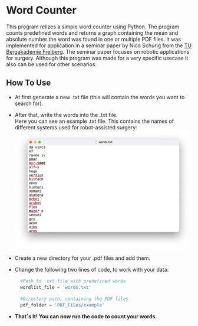 # Word Counter
This program relizes a simple word counter using Python. The program counts predefined words and returns a graph containing the mean and absolute number the word was found in one or multiple PDF files. It was implemented for application in a seminar paper by Nico Schurig from the [TU Bergakademie Freiberg](https://tu-freiberg.de). The seminar paper focuses on robotic applications for surgery.
Although this program was made for a very specific usecase it also can be used for other scenarios.
## How To Use
- At first generate a new .txt file (this will contain the words you want to search for).
- After that, write the words into the .txt file. <br>
  Here you can see an example .txt file. This contains the names of different systems used for robot-assisted surgery:
  ![example txt file](/example_txt_file.png)
  
- Create a new directory for your .pdf files and add them.
- Change the following two lines of code, to work with your data:
  ```python
    #Path to .txt file with predefined words
    wordlist_file = 'words.txt'
  ```
  ```python
    #Directory path, containing the PDF files
    pdf_folder = 'PDF_Files/example'
  ```
- **That´s It! You can now run the code to count your words.**
